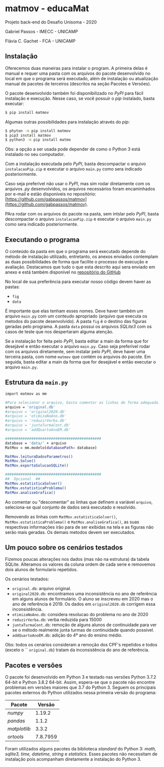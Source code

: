 # matmov - educaMat
Projeto back-end do Desafio Unisoma - 2020

Gabriel Passos - IMECC - UNICAMP

Flávia C. Gachet - FCA - UNICAMP

## Instalação
Oferecemos duas maneiras para instalar o program. A primeira delas é manual e requer uma pasta com os arquivos do pacote desenvolvido no local em que o programa será executado, além de instalação ou atualização manual de pacotes de terceiros (descritos na seção Pacotes e Versões).

O pacote desenvolvido também foi disponibilizado no *PyPI* para fácil instalação e execução. Nesse caso, se você possuir o *pip* instalado, basta executar:
```sh
$ pip install matmov
```
Algumas outras possibilidades para instalação através do *pip*:
```sh
$ phyton -m pip install matmov
$ pip3 install matmov
$ python3 -m pip install matmo
```
Obs: a opção a ser usada pode depender de como o Python 3 está instalado no seu computador.

Com a instalação executada pelo *PyPI*, basta descompactar o arquivo `instalacaoPip.zip` e executar o arquivo `main.py` como sera indicado posteriormente.

Caso seja preferível não usar o *PyPI*, mas sim rodar diretamente com os arquivos *.py* desenvolvidos, os arquivos necessários foram encaminhados por e-mail e estão disponíveis no repositório: [https://github.com/gabpassos/matmov](https://github.com/gabpassos/matmov).

PAra rodar com os arquivos do pacote na pasta, sem intslar pelo *PyPI*, basta descompactar o arquivo `instalacaoPip.zip` e executar o arquivo `main.py` como sera indicado posteriormente.

## Executando o programa
O conteúdo da pasta em que o programa será executado depende do método de instalação utilizado, entretanto, os anexos enviados contemplam as duas possibilidades de forma que facilite o processo de execução e avaliação. Destacamos que tudo o que esta descrito aqui sera enviado em anexo e está também disponível no [repositório do GitHub](https://github.com/gabpassos/matmov)

No local de sua preferência para executar nosso código devem haver as pastas:

- `fig`
- `data`

É importante que elas tenham esses nomes. Deve haver também um arquivo `main.py` com um conteudo apropriado (arquivo que executa os metodos do pacote desenvolvido). A pasta `fig` é o destino das figuras geradas pelo programa. A pasta `data` possui os arquivos *SQLite3* com os casos de teste que nos despertaram alguma atenção.

Se a instalação for feita pelo *PyPI*, basta editar a main da forma que for desejável e então executar o arquivo `main.py`. Caso seja preferível rodar com os arquivos diretamente, sem instalar pelo *PyPI*, deve haver uma terceira pasta, com nome `matmov` que contém os arquivos do pacote. Em seguida,  basta editar a main da forma que for desejável e então executar o arquivo `main.py`.

## Estrutura da `main.py`

```sh
import matmov as mm

#Para selecionar o arquivo, basta comentar as linhas de forma adequada:
arquivo = 'original.db'
#arquivo = 'original2020.db'
#arquivo = 'otimizaNoAno.db'
#arquivo = 'reduzirVerba.db'
#arquivo = 'juntaTurmaCont.db'
#arquivo = 'addQuartoAnoEM.db'

############################################
database = 'data/' + arquivo
MatMov = mm.modelo(databasePath= database)

MatMov.leituraDadosParametros()
MatMov.Solve()
MatMov.exportaSolucaoSQLite()

############################################
##  Opcional  ##
MatMov.estatisticaSolver()
MatMov.estatisticaProblema()
MatMov.analiseGrafica()
```
Ao comentar ou "descomentar" as linhas que definem a variável `arquivo`, seleciona-se qual conjunto de dados será executado e resolvido.

Removendo as linhas com `MatMov.estatisticaSolver()`, `MatMov.estatisticaProblema()` e `MatMov.analiseGrafica()`, as suas respectivas informações irão para de ser exibidas na tela e as figuras não serão mais geradas. Os demais metodos devem ser executados.

## Um pouco sobre os cenários testados
Fizemos poucas alterações nos dados (mas não na estrutura) da tabela SQLite. Alteramos os valores da coluna ordem de cada serie e removemos dois alunos de formulario repetidos.

Os cenários testados:
- `original.db`: arquivo original.
- `original2020.db`: encontramos uma inconsistência no ano de referência em alguns alunos de formulário. O aluno se inscreveu em 2020 mas o ano de referência é 2019. Os dados em `original2020.db` corrigem essa inconsistência.
- `otimizaNoAno.db`: considera resolucao do problema no ano de 2020
- `reduzirVerba.db`: verba reduzida para 15000
- `juntaTurmaCont.db`: remoção de alguns alunos de continuidade para ver se o método realmente junta turmas de continuidade quando possível.
- `addQuartoAnoEM.db`: adição do 4º ano do ensino médio.

Obs: todos os cenários consideram a remoção dos CPF's repetidos e todos (exceto o `` `original.db`) tratam da inconsistência do ano de referência.

## Pacotes e versões
O pacote foi desenvolvido em Python 3 e testado nas versões Python 3.7.2 64-bit e Python 3.8.2 64-bit. Assim, espera-se que o pacote não encontre problemas em versões maiores que 3.7 do Python 3. Seguem os principais pacotes externos do Python utilizados nessa primeira versão do programa:

| Pacote | Versão |
| ------ | ------ |
| *numpy* | 1.19.2 |
| *pandas* | 1.1.2 |
| *matplotlib* | 3.3.2 |
| *ortools* | 7.8.7959 |

Foram utilizados alguns pacotes da biblioteca *standard* do Python 3: *math, sqlite3, time, datetime, string* e *statistics*. Esses pacotes não necessitam de instalação pois acompanham diretamente a instalação do Python 3.
